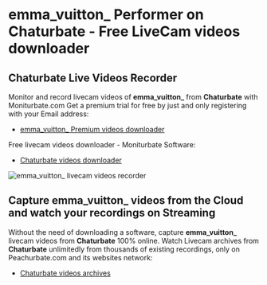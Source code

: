 # emma_vuitton_ Performer on Chaturbate - Free LiveCam videos downloader

## Chaturbate Live Videos Recorder

Monitor and record livecam videos of **emma_vuitton_** from **Chaturbate** with Moniturbate.com
Get a premium trial for free by just and only registering with your Email address:
* [emma_vuitton_ Premium videos downloader](https://moniturbate.com/request-demo-licence-key.html)

Free livecam videos downloader - Moniturbate Software:
* [Chaturbate videos downloader](https://moniturbate.com/moniturbate-download-software.html)

![emma_vuitton_ livecam videos recorder](https://peachurnet.com/templates/moniturbate-software.png)


## Capture emma_vuitton_ videos from the Cloud and watch your recordings on Streaming

Without the need of downloading a software, capture **emma_vuitton_** livecam videos from **Chaturbate** 100% online.
Watch Livecam archives from **Chaturbate** unlimitedly from thousands of existing recordings, only on Peachurbate.com and its websites network:
* [Chaturbate videos archives](https://peachurnet.com/)